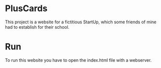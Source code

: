 # PlusCards
This project is a website for a fictitious StartUp, which some friends of mine had to establish for their school.

# Run 
To run this website you have to open the index.html file with a webserver.
